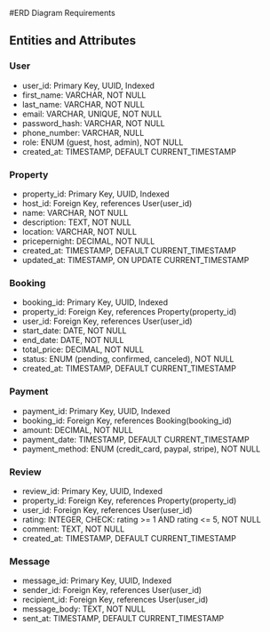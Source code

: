 #ERD Diagram Requirements

## Entities and Attributes

### User
- user_id: Primary Key, UUID, Indexed
- first_name: VARCHAR, NOT NULL
- last_name: VARCHAR, NOT NULL
- email: VARCHAR, UNIQUE, NOT NULL
- password_hash: VARCHAR, NOT NULL
- phone_number: VARCHAR, NULL
- role: ENUM (guest, host, admin), NOT NULL
- created_at: TIMESTAMP, DEFAULT CURRENT_TIMESTAMP

### Property
- property_id: Primary Key, UUID, Indexed
- host_id: Foreign Key, references User(user_id)
- name: VARCHAR, NOT NULL
- description: TEXT, NOT NULL
- location: VARCHAR, NOT NULL
- pricepernight: DECIMAL, NOT NULL
- created_at: TIMESTAMP, DEFAULT CURRENT_TIMESTAMP
- updated_at: TIMESTAMP, ON UPDATE CURRENT_TIMESTAMP

### Booking
- booking_id: Primary Key, UUID, Indexed
- property_id: Foreign Key, references Property(property_id)
- user_id: Foreign Key, references User(user_id)
- start_date: DATE, NOT NULL
- end_date: DATE, NOT NULL
- total_price: DECIMAL, NOT NULL
- status: ENUM (pending, confirmed, canceled), NOT NULL
- created_at: TIMESTAMP, DEFAULT CURRENT_TIMESTAMP

### Payment
- payment_id: Primary Key, UUID, Indexed
- booking_id: Foreign Key, references Booking(booking_id)
- amount: DECIMAL, NOT NULL
- payment_date: TIMESTAMP, DEFAULT CURRENT_TIMESTAMP
- payment_method: ENUM (credit_card, paypal, stripe), NOT NULL

### Review
- review_id: Primary Key, UUID, Indexed
- property_id: Foreign Key, references Property(property_id)
- user_id: Foreign Key, references User(user_id)
- rating: INTEGER, CHECK: rating >= 1 AND rating <= 5, NOT NULL
- comment: TEXT, NOT NULL
- created_at: TIMESTAMP, DEFAULT CURRENT_TIMESTAMP

### Message
- message_id: Primary Key, UUID, Indexed
- sender_id: Foreign Key, references User(user_id)
- recipient_id: Foreign Key, references User(user_id)
- message_body: TEXT, NOT NULL
- sent_at: TIMESTAMP, DEFAULT CURRENT_TIMESTAMP
